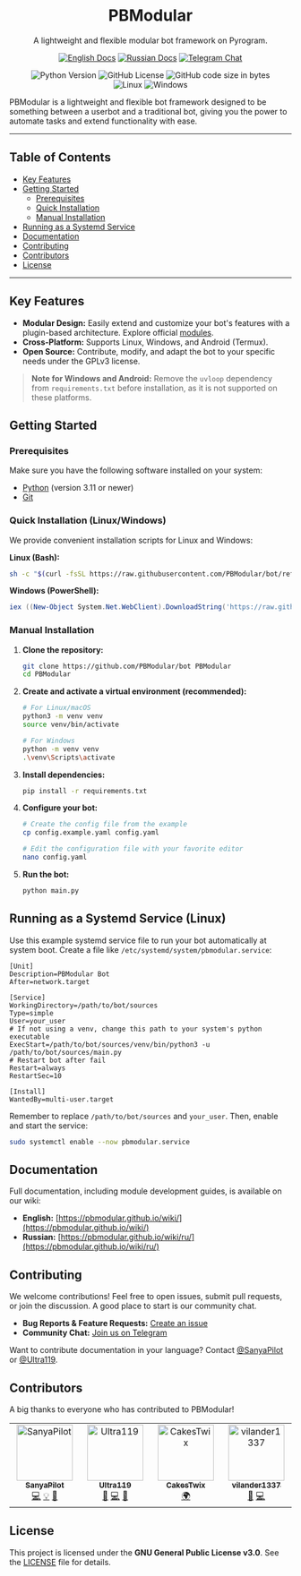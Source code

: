 <h1 align="center">PBModular</h1>

<p align="center">
  A lightweight and flexible modular bot framework on Pyrogram.
</p>

<p align="center">
  <a href="https://pbmodular.github.io/wiki/"><img src="https://img.shields.io/badge/documentation-english-blue.svg?style=for-the-badge" alt="English Docs"></a>
  <a href="https://pbmodular.github.io/wiki/ru/"><img src="https://img.shields.io/badge/документация-русский-blue.svg?style=for-the-badge" alt="Russian Docs"></a>
  <a href="https://t.me/PBModular_chat"><img src="https://img.shields.io/badge/telegram-chat-26A5E4.svg?style=for-the-badge&logo=telegram" alt="Telegram Chat"></a>
</p>

<p align="center">
  <img alt="Python Version" src="https://img.shields.io/badge/python-%3E=3.11-blue?style=flat-square&logo=python&logoColor=ffdd54">
  <img alt="GitHub License" src="https://img.shields.io/github/license/PBModular/bot?style=flat-square">
  <img alt="GitHub code size in bytes" src="https://img.shields.io/github/languages/code-size/PBModular/bot?style=flat-square">
  <br>
  <img alt="Linux" src="https://img.shields.io/badge/Linux-FCC624?style=flat-square&logo=linux&logoColor=black">
  <img alt="Windows" src="https://img.shields.io/badge/Windows-0078D6?style=flat-square&logo=windows11&logoColor=white">
</p>

PBModular is a lightweight and flexible bot framework designed to be something between a userbot and a traditional bot, giving you the power to automate tasks and extend functionality with ease.

---

## Table of Contents

- [Key Features](#key-features)
- [Getting Started](#getting-started)
  - [Prerequisites](#prerequisites)
  - [Quick Installation](#quick-installation-linuxwindows)
  - [Manual Installation](#manual-installation)
- [Running as a Systemd Service](#running-as-a-systemd-service-linux)
- [Documentation](#documentation)
- [Contributing](#contributing)
- [Contributors](#contributors)
- [License](#license)

---

## Key Features

*   **Modular Design:** Easily extend and customize your bot's features with a plugin-based architecture. Explore official [modules](https://github.com/PBModular/).
*   **Cross-Platform:** Supports Linux, Windows, and Android (Termux).
*   **Open Source:** Contribute, modify, and adapt the bot to your specific needs under the GPLv3 license.

> **Note for Windows and Android:** Remove the `uvloop` dependency from `requirements.txt` before installation, as it is not supported on these platforms.

## Getting Started

### Prerequisites

Make sure you have the following software installed on your system:
*   [Python](https://www.python.org/downloads/) (version 3.11 or newer)
*   [Git](https://git-scm.com/downloads/)

### Quick Installation (Linux/Windows)

We provide convenient installation scripts for Linux and Windows:

**Linux (Bash):**

```bash
sh -c "$(curl -fsSL https://raw.githubusercontent.com/PBModular/bot/refs/heads/master/install.sh)"
```

**Windows (PowerShell):**

```powershell
iex ((New-Object System.Net.WebClient).DownloadString('https://raw.githubusercontent.com/PBModular/bot/refs/heads/master/install.ps1'))
```

### Manual Installation

1. **Clone the repository:**

   ```bash
   git clone https://github.com/PBModular/bot PBModular
   cd PBModular
   ```

2. **Create and activate a virtual environment (recommended):**

   ```bash
   # For Linux/macOS
   python3 -m venv venv
   source venv/bin/activate

   # For Windows
   python -m venv venv
   .\venv\Scripts\activate
   ```

3. **Install dependencies:**

   ```bash
   pip install -r requirements.txt
   ```

4. **Configure your bot:**

   ```bash
   # Create the config file from the example
   cp config.example.yaml config.yaml

   # Edit the configuration file with your favorite editor
   nano config.yaml 
   ```

5. **Run the bot:**

   ```bash
   python main.py
   ```

## Running as a Systemd Service (Linux)

Use this example systemd service file to run your bot automatically at system boot. Create a file like `/etc/systemd/system/pbmodular.service`:

```systemd
[Unit]
Description=PBModular Bot
After=network.target

[Service]
WorkingDirectory=/path/to/bot/sources
Type=simple
User=your_user
# If not using a venv, change this path to your system's python executable
ExecStart=/path/to/bot/sources/venv/bin/python3 -u /path/to/bot/sources/main.py
# Restart bot after fail
Restart=always
RestartSec=10

[Install]
WantedBy=multi-user.target
```

Remember to replace `/path/to/bot/sources` and `your_user`. Then, enable and start the service:
```bash
sudo systemctl enable --now pbmodular.service
```

## Documentation

Full documentation, including module development guides, is available on our wiki:

*   **English:** [https://pbmodular.github.io/wiki/](https://pbmodular.github.io/wiki/)
*   **Russian:** [https://pbmodular.github.io/wiki/ru/](https://pbmodular.github.io/wiki/ru/)

## Contributing

We welcome contributions! Feel free to open issues, submit pull requests, or join the discussion. A good place to start is our community chat.

*   **Bug Reports & Feature Requests:** [Create an issue](https://github.com/PBModular/bot/issues)
*   **Community Chat:** [Join us on Telegram](https://t.me/+2iDmbf1VE39hOWZi)

Want to contribute documentation in your language? Contact [@SanyaPilot](https://github.com/SanyaPilot) or [@Ultra119](https://github.com/Ultra119).

## Contributors

A big thanks to everyone who has contributed to PBModular!

<!-- ALL-CONTRIBUTORS-LIST:START - Do not remove or modify this section -->
<!-- prettier-ignore-start -->
<!-- markdownlint-disable -->
<table>
  <tbody>
    <tr>
      <td align="center" valign="top" width="14.28%"><a href="https://github.com/SanyaPilot"><img src="https://avatars.githubusercontent.com/u/29630471?v=4?s=100" width="100px;" alt="SanyaPilot"/><br /><sub><b>SanyaPilot</b></sub></a><br /><a href="https://github.com/PBModular/bot/commits?author=SanyaPilot" title="Code">💻</a> <a href="#maintenance-SanyaPilot" title="Initial Idea and Realisation">💡</a> <a href="#doc-SanyaPilot" title="Documentation">📖</a></td>
      <td align="center" valign="top" width="14.28%"><a href="https://github.com/Ultra119"><img src="https://avatars.githubusercontent.com/u/64977575?v=4?s=100" width="100px;" alt="Ultra119"/><br /><sub><b>Ultra119</b></sub></a><br /> <a href="#maintenance-Ultra119" title="Maintenance">🚧</a> <a href="https://github.com/PBModular/bot/commits?author=Ultra119" title="Code">💻</a> <a href="#doc-Ultra119" title="Documentation">📖</a></td>
      <td align="center" valign="top" width="14.28%"><a href="https://github.com/CakesTwix"><img src="https://avatars.githubusercontent.com/u/57946485?v=4?s=100" width="100px;" alt="CakesTwix"/><br /><sub><b>CakesTwix</b></sub></a><br /><a href="#translation-CakesTwix" title="Translation">🌍</a></td>
      <td align="center" valign="top" width="14.28%"><a href="https://github.com/vilander1337"><img src="https://avatars.githubusercontent.com/u/111059518?v=4?s=100" width="100px;" alt="vilander1337"/><br /><sub><b>vilander1337</b></sub></a><br /><a href="#doc-vilander1337" title="Documentation">📖</a> <a href="https://github.com/PBModular/bot/commits?author=vilander1337" title="Code">💻</a></td>
    </tr>
  </tbody>
</table>

<!-- markdownlint-restore -->
<!-- prettier-ignore-end -->
<!-- ALL-CONTRIBUTORS-LIST:END -->

## License

This project is licensed under the **GNU General Public License v3.0**. See the [LICENSE](https://github.com/PBModular/bot/blob/master/LICENSE) file for details.
